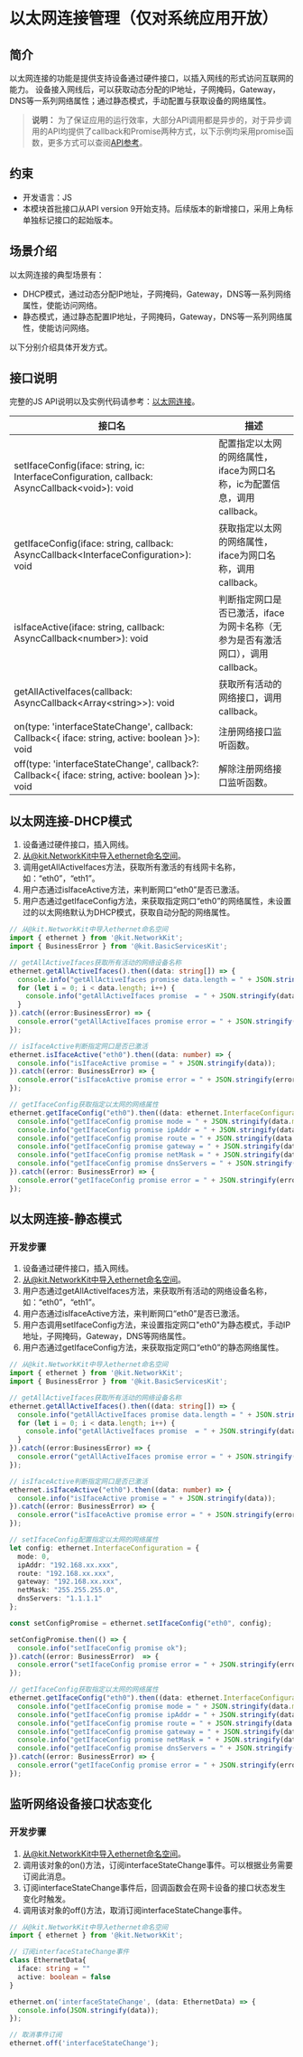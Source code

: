 # 以太网连接管理（仅对系统应用开放）
<!--Kit: Network Kit-->
<!--Subsystem: Communication-->
<!--Owner: @wmyao_mm-->
<!--Designer: @guo-min_net-->
<!--Tester: @tongxilin-->
<!--Adviser: @zhang_yixin13-->

## 简介

以太网连接的功能是提供支持设备通过硬件接口，以插入网线的形式访问互联网的能力。 设备接入网线后，可以获取动态分配的IP地址，子网掩码，Gateway，DNS等一系列网络属性；通过静态模式，手动配置与获取设备的网络属性。

> **说明：**
> 为了保证应用的运行效率，大部分API调用都是异步的，对于异步调用的API均提供了callback和Promise两种方式，以下示例均采用promise函数，更多方式可以查阅[API参考](../reference/apis-network-kit/js-apis-net-ethernet-sys.md)。

## 约束

- 开发语言：JS
- 本模块首批接口从API version 9开始支持。后续版本的新增接口，采用上角标单独标记接口的起始版本。

## 场景介绍

以太网连接的典型场景有：

- DHCP模式，通过动态分配IP地址，子网掩码，Gateway，DNS等一系列网络属性，使能访问网络。
- 静态模式，通过静态配置IP地址，子网掩码，Gateway，DNS等一系列网络属性，使能访问网络。

以下分别介绍具体开发方式。

## 接口说明

完整的JS API说明以及实例代码请参考：[以太网连接](../reference/apis-network-kit/js-apis-net-ethernet-sys.md)。

| 接口名 | 描述 |
 | ---- | ---- |
| setIfaceConfig(iface: string, ic: InterfaceConfiguration, callback: AsyncCallback\<void>): void | 配置指定以太网的网络属性，iface为网口名称，ic为配置信息，调用callback。 | 
| getIfaceConfig(iface: string, callback: AsyncCallback\<InterfaceConfiguration>): void | 获取指定以太网的网络属性，iface为网口名称，调用callback。 | 
| isIfaceActive(iface: string, callback: AsyncCallback\<number>): void | 判断指定网口是否已激活，iface为网卡名称（无参为是否有激活网口），调用callback。 | 
| getAllActiveIfaces(callback: AsyncCallback\<Array\<string>>): void | 获取所有活动的网络接口，调用callback。 | 
| on(type: 'interfaceStateChange', callback: Callback\<{ iface: string, active: boolean }\>): void | 注册网络接口监听函数。 | 
| off(type: 'interfaceStateChange', callback?: Callback\<{ iface: string, active: boolean }\>): void | 解除注册网络接口监听函数。 | 

## 以太网连接-DHCP模式

1. 设备通过硬件接口，插入网线。
2. 从@kit.NetworkKit中导入ethernet命名空间。
3. 调用getAllActiveIfaces方法，获取所有激活的有线网卡名称，如：“eth0”，“eth1”。
4. 用户态通过isIfaceActive方法，来判断网口“eth0”是否已激活。
5. 用户态通过getIfaceConfig方法，来获取指定网口“eth0”的网络属性，未设置过的以太网络默认为DHCP模式，获取自动分配的网络属性。

```ts
// 从@kit.NetworkKit中导入ethernet命名空间
import { ethernet } from '@kit.NetworkKit';
import { BusinessError } from '@kit.BasicServicesKit';

// getAllActiveIfaces获取所有活动的网络设备名称
ethernet.getAllActiveIfaces().then((data: string[]) => {
  console.info("getAllActiveIfaces promise data.length = " + JSON.stringify(data.length));
  for (let i = 0; i < data.length; i++) {
    console.info("getAllActiveIfaces promise  = " + JSON.stringify(data[i]));
  }
}).catch((error:BusinessError) => {
  console.error("getAllActiveIfaces promise error = " + JSON.stringify(error));
});

// isIfaceActive判断指定网口是否已激活
ethernet.isIfaceActive("eth0").then((data: number) => {
  console.info("isIfaceActive promise = " + JSON.stringify(data));
}).catch((error: BusinessError) => {
  console.error("isIfaceActive promise error = " + JSON.stringify(error));
});

// getIfaceConfig获取指定以太网的网络属性
ethernet.getIfaceConfig("eth0").then((data: ethernet.InterfaceConfiguration) => {
  console.info("getIfaceConfig promise mode = " + JSON.stringify(data.mode));
  console.info("getIfaceConfig promise ipAddr = " + JSON.stringify(data.ipAddr));
  console.info("getIfaceConfig promise route = " + JSON.stringify(data.route));
  console.info("getIfaceConfig promise gateway = " + JSON.stringify(data.gateway));
  console.info("getIfaceConfig promise netMask = " + JSON.stringify(data.netMask));
  console.info("getIfaceConfig promise dnsServers = " + JSON.stringify(data.dnsServers));
}).catch((error: BusinessError) => {
  console.error("getIfaceConfig promise error = " + JSON.stringify(error));
});
```

## 以太网连接-静态模式

### 开发步骤

1. 设备通过硬件接口，插入网线。
2. 从@kit.NetworkKit中导入ethernet命名空间。
3. 用户态通过getAllActiveIfaces方法，来获取所有活动的网络设备名称，如：“eth0”，“eth1”。
4. 用户态通过isIfaceActive方法，来判断网口“eth0”是否已激活。
5. 用户态调用setIfaceConfig方法，来设置指定网口"eth0"为静态模式，手动IP地址，子网掩码，Gateway，DNS等网络属性。
6. 用户态通过getIfaceConfig方法，来获取指定网口“eth0”的静态网络属性。

```ts
// 从@kit.NetworkKit中导入ethernet命名空间
import { ethernet } from '@kit.NetworkKit';
import { BusinessError } from '@kit.BasicServicesKit';

// getAllActiveIfaces获取所有活动的网络设备名称
ethernet.getAllActiveIfaces().then((data: string[]) => {
  console.info("getAllActiveIfaces promise data.length = " + JSON.stringify(data.length));
  for (let i = 0; i < data.length; i++) {
    console.info("getAllActiveIfaces promise  = " + JSON.stringify(data[i]));
  }
}).catch((error:BusinessError) => {
  console.error("getAllActiveIfaces promise error = " + JSON.stringify(error));
});

// isIfaceActive判断指定网口是否已激活
ethernet.isIfaceActive("eth0").then((data: number) => {
  console.info("isIfaceActive promise = " + JSON.stringify(data));
}).catch((error: BusinessError) => {
  console.error("isIfaceActive promise error = " + JSON.stringify(error));
});

// setIfaceConfig配置指定以太网的网络属性
let config: ethernet.InterfaceConfiguration = {
  mode: 0,
  ipAddr: "192.168.xx.xxx",
  route: "192.168.xx.xxx",
  gateway: "192.168.xx.xxx",
  netMask: "255.255.255.0",
  dnsServers: "1.1.1.1"
};

const setConfigPromise = ethernet.setIfaceConfig("eth0", config);

setConfigPromise.then(() => {
  console.info("setIfaceConfig promise ok");
}).catch((error: BusinessError)  => {
  console.error("setIfaceConfig promise error = " + JSON.stringify(error));
});

// getIfaceConfig获取指定以太网的网络属性
ethernet.getIfaceConfig("eth0").then((data: ethernet.InterfaceConfiguration) => {
  console.info("getIfaceConfig promise mode = " + JSON.stringify(data.mode));
  console.info("getIfaceConfig promise ipAddr = " + JSON.stringify(data.ipAddr));
  console.info("getIfaceConfig promise route = " + JSON.stringify(data.route));
  console.info("getIfaceConfig promise gateway = " + JSON.stringify(data.gateway));
  console.info("getIfaceConfig promise netMask = " + JSON.stringify(data.netMask));
  console.info("getIfaceConfig promise dnsServers = " + JSON.stringify(data.dnsServers));
}).catch((error: BusinessError) => {
  console.error("getIfaceConfig promise error = " + JSON.stringify(error));
});
```

## 监听网络设备接口状态变化

### 开发步骤

1. 从@kit.NetworkKit中导入ethernet命名空间。
2. 调用该对象的on()方法，订阅interfaceStateChange事件。可以根据业务需要订阅此消息。
3. 订阅interfaceStateChange事件后，回调函数会在网卡设备的接口状态发生变化时触发。
4. 调用该对象的off()方法，取消订阅interfaceStateChange事件。

```ts
// 从@kit.NetworkKit中导入ethernet命名空间
import { ethernet } from '@kit.NetworkKit';

// 订阅interfaceStateChange事件
class EthernetData{
  iface: string = ""
  active: boolean = false
}

ethernet.on('interfaceStateChange', (data: EthernetData) => {
  console.info(JSON.stringify(data));
});

// 取消事件订阅
ethernet.off('interfaceStateChange');
```
